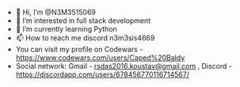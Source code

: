 - 👋 Hi, I’m @N3M3515069 
- 👀 I’m interested in full stack development
- 🌱 I’m currently learning Python
- 📫 How to reach me discord n3m3sis4669
- You can visit my profile on Codewars - https://www.codewars.com/users/Caped%20Baldy
- Social network:  Gmail - rsdas2016.koustav@gmail.com , Discord - https://discordapp.com/users/678456770116714567/
<!---
N3M3515069/N3M3515069 is a ✨ special ✨ repository because its `README.md` (this file) appears on your GitHub profile.
You can click the Preview link to take a look at your changes.
--->

